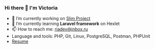 ### Hi there 👋 I'm Victoria

- 🔭 I’m currently working on [Slim Project](https://github.com/toridnc/hexlet-slim-example)
- 🌱 I’m currently learning **Laravel framework** on Hexlet
- 📫 How to reach me: riadev@inbox.ru
- Language and tools: PHP, Git, Linux, PostgreSQL, Postman, PHPUnit
- [Resume](https://spb.hh.ru/resume/5c1a3d71ff098416990039ed1f72345872644c)
